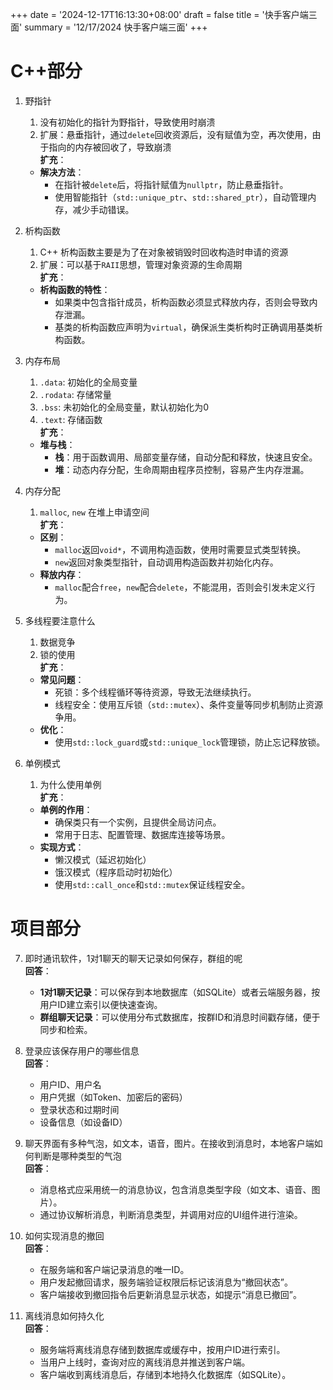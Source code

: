 +++
date = '2024-12-17T16:13:30+08:00'
draft = false
title = '快手客户端三面'
summary = '12/17/2024 快手客户端三面'
+++
# C++部分

1. 野指针  
    1) 没有初始化的指针为野指针，导致使用时崩溃  
    2) 扩展：悬垂指针，通过`delete`回收资源后，没有赋值为空，再次使用，由于指向的内存被回收了，导致崩溃  
    **扩充**：  
    - **解决方法**：  
        - 在指针被`delete`后，将指针赋值为`nullptr`，防止悬垂指针。  
        - 使用智能指针（`std::unique_ptr`、`std::shared_ptr`），自动管理内存，减少手动错误。  

2. 析构函数  
    1) C++ 析构函数主要是为了在对象被销毁时回收构造时申请的资源  
    2) 扩展：可以基于`RAII`思想，管理对象资源的生命周期  
    **扩充**：  
    - **析构函数的特性**：  
        - 如果类中包含指针成员，析构函数必须显式释放内存，否则会导致内存泄漏。  
        - 基类的析构函数应声明为`virtual`，确保派生类析构时正确调用基类析构函数。  

3. 内存布局  
    1) `.data`: 初始化的全局变量  
    2) `.rodata`: 存储常量  
    3) `.bss`: 未初始化的全局变量，默认初始化为0  
    4) `.text`: 存储函数  
    **扩充**：  
    - **堆与栈**：  
        - **栈**：用于函数调用、局部变量存储，自动分配和释放，快速且安全。  
        - **堆**：动态内存分配，生命周期由程序员控制，容易产生内存泄漏。  

4. 内存分配  
    1) `malloc`, `new` 在堆上申请空间  
    **扩充**：  
    - **区别**：  
        - `malloc`返回`void*`，不调用构造函数，使用时需要显式类型转换。  
        - `new`返回对象类型指针，自动调用构造函数并初始化内存。  
    - **释放内存**：  
        - `malloc`配合`free`，`new`配合`delete`，不能混用，否则会引发未定义行为。  

5. 多线程要注意什么  
    1) 数据竞争  
    2) 锁的使用  
    **扩充**：  
    - **常见问题**：  
        - 死锁：多个线程循环等待资源，导致无法继续执行。  
        - 线程安全：使用互斥锁（`std::mutex`）、条件变量等同步机制防止资源争用。  
    - **优化**：  
        - 使用`std::lock_guard`或`std::unique_lock`管理锁，防止忘记释放锁。  

6. 单例模式  
    1) 为什么使用单例  
    **扩充**：  
    - **单例的作用**：  
        - 确保类只有一个实例，且提供全局访问点。  
        - 常用于日志、配置管理、数据库连接等场景。  
    - **实现方式**：  
        - 懒汉模式（延迟初始化）  
        - 饿汉模式（程序启动时初始化）  
        - 使用`std::call_once`和`std::mutex`保证线程安全。  

# 项目部分

7. 即时通讯软件，1对1聊天的聊天记录如何保存，群组的呢  
    **回答**：  
    - **1对1聊天记录**：可以保存到本地数据库（如SQLite）或者云端服务器，按用户ID建立索引以便快速查询。  
    - **群组聊天记录**：可以使用分布式数据库，按群ID和消息时间戳存储，便于同步和检索。  

8. 登录应该保存用户的哪些信息  
    **回答**：  
    - 用户ID、用户名  
    - 用户凭据（如Token、加密后的密码）  
    - 登录状态和过期时间  
    - 设备信息（如设备ID）  

9. 聊天界面有多种气泡，如文本，语音，图片。在接收到消息时，本地客户端如何判断是哪种类型的气泡  
    **回答**：  
    - 消息格式应采用统一的消息协议，包含消息类型字段（如文本、语音、图片）。  
    - 通过协议解析消息，判断消息类型，并调用对应的UI组件进行渲染。  

10. 如何实现消息的撤回  
    **回答**：  
    - 在服务端和客户端记录消息的唯一ID。  
    - 用户发起撤回请求，服务端验证权限后标记该消息为“撤回状态”。  
    - 客户端接收到撤回指令后更新消息显示状态，如提示“消息已撤回”。  

11. 离线消息如何持久化  
    **回答**：  
    - 服务端将离线消息存储到数据库或缓存中，按用户ID进行索引。  
    - 当用户上线时，查询对应的离线消息并推送到客户端。  
    - 客户端收到离线消息后，存储到本地持久化数据库（如SQLite）。  
